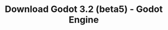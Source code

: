 ---
# Generated by /tools/generators/src/download_archive_generator !!! do not edit by hand !!!
title: 'Download Godot 3.2 (beta5) - Godot Engine'
type: 'download/archive'
name: '3.2'
flavor: 'beta5'
release_date: '2020-01-03T03:00:00-00:00'
release_notes: 'article/dev-snapshot-godot-3-2-beta-5/'
primaryPlatforms:
  - 'android.apk'
  - 'linux.64'
  - 'macos.universal'
  - 'windows.64'
  - 'linux_server.headless.64'
  - 'web'
  - 'templates'
links:
  android.apk:
    name: 'android.apk'
    title: 'Android'
    caption: 'APK Universal (ARM64 + ARMv7 + x86_64 + x86)'
    tags:
      - 'APK download'
      - 'ARM64/v7'
      - 'x86 (64 & 32 bit)'
    hosts:
      github_builds:
        regular: 'https://github.com/godotengine/godot-builds/releases/download/3.2-beta5/Godot_v3.2-beta5_android_editor.apk'
        mono: '#'
      github:
        regular: 'https://github.com/godotengine/godot/releases/download/3.2-beta5/Godot_v3.2-beta5_android_editor.apk'
        mono: '#'
  linux.64:
    name: 'linux.64'
    title: 'Linux'
    caption: 'Padrão (x86_64)'
    tags:
      - '64 bit'
    hosts:
      github_builds:
        regular: 'https://github.com/godotengine/godot-builds/releases/download/3.2-beta5/Godot_v3.2-beta5_x11.64.zip'
        mono: 'https://github.com/godotengine/godot-builds/releases/download/3.2-beta5/Godot_v3.2-beta5_mono_x11_64.zip'
      github:
        regular: 'https://github.com/godotengine/godot/releases/download/3.2-beta5/Godot_v3.2-beta5_x11.64.zip'
        mono: 'https://github.com/godotengine/godot/releases/download/3.2-beta5/Godot_v3.2-beta5_mono_x11_64.zip'
  macos.universal:
    name: 'macos.universal'
    title: 'macOS'
    caption: 'Universal (x86_64 + Silício da Apple)'
    tags:
      - 'Intel/Apple Silicon'
      - '64 bit'
    hosts:
      github_builds:
        regular: 'https://github.com/godotengine/godot-builds/releases/download/3.2-beta5/Godot_v3.2-beta5_osx.universal.zip'
        mono: 'https://github.com/godotengine/godot-builds/releases/download/3.2-beta5/Godot_v3.2-beta5_mono_osx.universal.zip'
      github:
        regular: 'https://github.com/godotengine/godot/releases/download/3.2-beta5/Godot_v3.2-beta5_osx.universal.zip'
        mono: 'https://github.com/godotengine/godot/releases/download/3.2-beta5/Godot_v3.2-beta5_mono_osx.universal.zip'
  windows.64:
    name: 'windows.64'
    title: 'Windows'
    caption: 'Padrão (x86_64)'
    tags:
      - '64 bit'
    hosts:
      github_builds:
        regular: 'https://github.com/godotengine/godot-builds/releases/download/3.2-beta5/Godot_v3.2-beta5_win64.exe.zip'
        mono: 'https://github.com/godotengine/godot-builds/releases/download/3.2-beta5/Godot_v3.2-beta5_mono_win64.zip'
      github:
        regular: 'https://github.com/godotengine/godot/releases/download/3.2-beta5/Godot_v3.2-beta5_win64.exe.zip'
        mono: 'https://github.com/godotengine/godot/releases/download/3.2-beta5/Godot_v3.2-beta5_mono_win64.zip'
  linux_server.headless.64:
    name: 'linux_server.headless.64'
    title: 'Linux Server'
    caption: 'Headless (x86_64)'
    tags:
      - '64 bit'
      - 'Headless'
    hosts:
      github_builds:
        regular: 'https://github.com/godotengine/godot-builds/releases/download/3.2-beta5/Godot_v3.2-beta5_linux_headless.64.zip'
        mono: 'https://github.com/godotengine/godot-builds/releases/download/3.2-beta5/Godot_v3.2-beta5_mono_linux_headless_64.zip'
      github:
        regular: 'https://github.com/godotengine/godot/releases/download/3.2-beta5/Godot_v3.2-beta5_linux_headless.64.zip'
        mono: 'https://github.com/godotengine/godot/releases/download/3.2-beta5/Godot_v3.2-beta5_mono_linux_headless_64.zip'
  web:
    name: 'web'
    title: 'Editor Web'
    caption: ''
    tags:
      - 'Self-hosted'
      - 'Cross-platform'
    hosts:
      github_builds:
        regular: 'https://github.com/godotengine/godot-builds/releases/download/3.2-beta5/Godot_v3.2-beta5_web_editor.zip'
        mono: '#'
      github:
        regular: 'https://github.com/godotengine/godot/releases/download/3.2-beta5/Godot_v3.2-beta5_web_editor.zip'
        mono: '#'
  linux.32:
    name: 'linux.32'
    title: 'Linux'
    caption: 'Padrão (x86)'
    tags:
      - '32 bit'
    hosts:
      github_builds:
        regular: 'https://github.com/godotengine/godot-builds/releases/download/3.2-beta5/Godot_v3.2-beta5_x11.32.zip'
        mono: 'https://github.com/godotengine/godot-builds/releases/download/3.2-beta5/Godot_v3.2-beta5_mono_x11_32.zip'
      github:
        regular: 'https://github.com/godotengine/godot/releases/download/3.2-beta5/Godot_v3.2-beta5_x11.32.zip'
        mono: 'https://github.com/godotengine/godot/releases/download/3.2-beta5/Godot_v3.2-beta5_mono_x11_32.zip'
  windows.32:
    name: 'windows.32'
    title: 'Windows'
    caption: 'Padrão (x86)'
    tags:
      - '32 bit'
    hosts:
      github_builds:
        regular: 'https://github.com/godotengine/godot-builds/releases/download/3.2-beta5/Godot_v3.2-beta5_win32.exe.zip'
        mono: 'https://github.com/godotengine/godot-builds/releases/download/3.2-beta5/Godot_v3.2-beta5_mono_win32.zip'
      github:
        regular: 'https://github.com/godotengine/godot/releases/download/3.2-beta5/Godot_v3.2-beta5_win32.exe.zip'
        mono: 'https://github.com/godotengine/godot/releases/download/3.2-beta5/Godot_v3.2-beta5_mono_win32.zip'
  linux_server.64:
    name: 'linux_server.64'
    title: 'Servidor Linux'
    caption: 'Padrão (x86_64)'
    tags:
      - '64 bit'
    hosts:
      github_builds:
        regular: 'https://github.com/godotengine/godot-builds/releases/download/3.2-beta5/Godot_v3.2-beta5_linux_server.64.zip'
        mono: 'https://github.com/godotengine/godot-builds/releases/download/3.2-beta5/Godot_v3.2-beta5_mono_linux_server_64.zip'
      github:
        regular: 'https://github.com/godotengine/godot/releases/download/3.2-beta5/Godot_v3.2-beta5_linux_server.64.zip'
        mono: 'https://github.com/godotengine/godot/releases/download/3.2-beta5/Godot_v3.2-beta5_mono_linux_server_64.zip'
  aar_library:
    name: 'aar_library'
    title: 'Biblioteca de AAR'
    caption: ''
    tags:
      - 'Android plugins'
      - 'Java'
      - 'Kotlin'
    hosts:
      github_builds:
        regular: 'https://github.com/godotengine/godot-builds/releases/download/3.2-beta5/godot-lib.3.2.beta5.release.aar'
        mono: 'https://github.com/godotengine/godot-builds/releases/download/3.2-beta5/godot-lib.3.2.beta5.mono.release.aar'
      github:
        regular: 'https://github.com/godotengine/godot/releases/download/3.2-beta5/godot-lib.3.2.beta5.release.aar'
        mono: 'https://github.com/godotengine/godot/releases/download/3.2-beta5/godot-lib.3.2.beta5.mono.release.aar'
  templates:
    name: 'templates'
    title: 'Modelos de exportação'
    caption: ''
    tags:
      - 'Utilizado para exportar os seus jogos para todas as plataformas suportadas'
    hosts:
      github_builds:
        regular: 'https://github.com/godotengine/godot-builds/releases/download/3.2-beta5/Godot_v3.2-beta5_export_templates.tpz'
        mono: 'https://github.com/godotengine/godot-builds/releases/download/3.2-beta5/Godot_v3.2-beta5_mono_export_templates.tpz'
      github:
        regular: 'https://github.com/godotengine/godot/releases/download/3.2-beta5/Godot_v3.2-beta5_export_templates.tpz'
        mono: 'https://github.com/godotengine/godot/releases/download/3.2-beta5/Godot_v3.2-beta5_mono_export_templates.tpz'
---